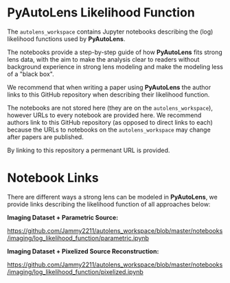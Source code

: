PyAutoLens Likelihood Function
==============================

The ``autolens_workspace`` contains Jupyter notebooks describing the (log) likelihood functions used by **PyAutoLens**.

The notebooks provide a step-by-step guide of how **PyAutoLens** fits strong lens data, with the aim to make
the analysis clear to readers without background experience in strong lens modeling and make the modeling less 
of a "black box".

We recommend that when writing a paper using **PyAutoLens** the author links to this GitHub repository when describing 
their likelihood function. 

The notebooks are not stored here (they are on the ``autolens_workspace``), however URLs to every notebook are provided 
here. We recommend authors link to this GitHub repository (as opposed to direct links to each) because the 
URLs to notebooks on the ``autolens_workspace`` may change after papers are published. 

By linking to this repository a permenant URL is provided.

Notebook Links
==============

There are different ways a strong lens can be modeled in **PyAutoLens**, we provide links describing the likelihood
function of all approaches below:

**Imaging Dataset + Parametric Source:**

https://github.com/Jammy2211/autolens_workspace/blob/master/notebooks/imaging/log_likelihood_function/parametric.ipynb

**Imaging Dataset + Pixelized Source Reconstruction:**

https://github.com/Jammy2211/autolens_workspace/blob/master/notebooks/imaging/log_likelihood_function/pixelized.ipynb